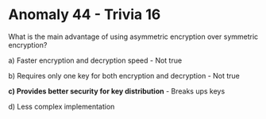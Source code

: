 # Anomaly 44 - Trivia 16 

What is the main advantage of using asymmetric encryption over symmetric encryption?

a) Faster encryption and decryption speed - Not true

b) Requires only one key for both encryption and decryption - Not true

**c) Provides better security for key distribution** - Breaks ups keys

d) Less complex implementation 